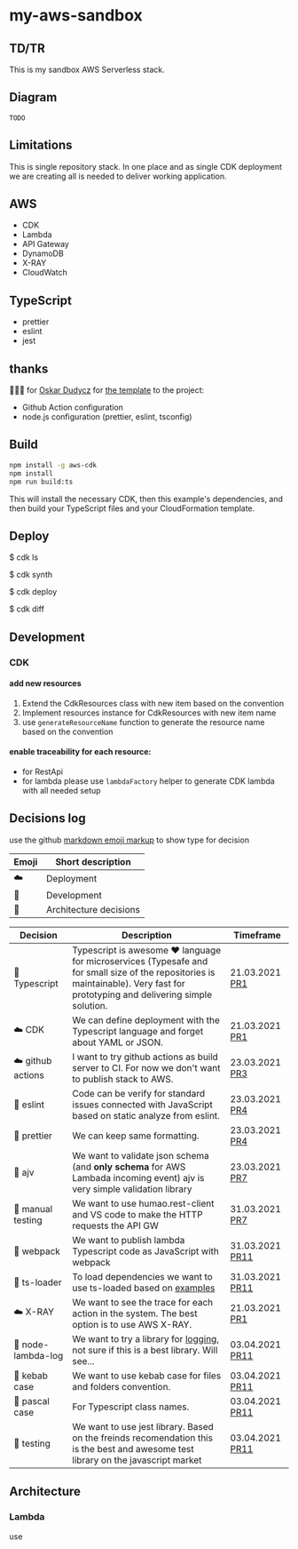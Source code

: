 # my-aws-sandbox

## TD/TR

This is my sandbox AWS Serverless stack.

## Diagram

`TODO`

## Limitations

This is single repository stack. In one place and as single CDK deployment we are creating all is needed to deliver working application.

## AWS

-   CDK
-   Lambda
-   API Gateway
-   DynamoDB
-   X-RAY
-   CloudWatch

## TypeScript

-   prettier
-   eslint
-   jest

## thanks

🍺🍺🍺 for [Oskar Dudycz](https://github.com/oskardudycz) for [the template](https://github.com/oskardudycz/EventSourcing.NodeJS) to the project:

-   Github Action configuration
-   node.js configuration (prettier, eslint, tsconfig)

## Build

```bash
npm install -g aws-cdk
npm install
npm run build:ts
```

This will install the necessary CDK, then this example's dependencies, and then build your TypeScript files and your CloudFormation template.

## Deploy

$ cdk ls
<list all stacks in this program>

$ cdk synth
<generates and outputs cloudformation template>

$ cdk deploy
<deploys stack to your account>

$ cdk diff
<shows diff against deployed stack>

## Development

### CDK

#### add new resources

1. Extend the CdkResources class with new item based on the convention
1. Implement resources instance for CdkResources with new item name
1. use `generateResourceName` function to generate the resource name based on the convention

#### enable traceability for each resource:

-   for RestApi
-   for lambda please use `lambdaFactory` helper to generate CDK lambda with all needed setup

## Decisions log

use the github [markdown emoji markup](https://gist.github.com/rxaviers/7360908) to show type for decision

| Emoji    | Short description      |
| -------- | ---------------------- |
| :cloud:  | Deployment             |
| :gift:   | Development            |
| :hammer: | Architecture decisions |

| Decision                 | Description                                                                                                                                                                           | Timeframe                                                         |
| ------------------------ | ------------------------------------------------------------------------------------------------------------------------------------------------------------------------------------- | ----------------------------------------------------------------- |
| :hammer: Typescript      | Typescript is awesome :heart: language for microservices (Typesafe and for small size of the repositories is maintainable). Very fast for prototyping and delivering simple solution. | 21.03.2021 [PR1](https://github.com/mjendza/aws-sandbox/pull/1)   |
| :cloud: CDK              | We can define deployment with the Typescript language and forget about YAML or JSON.                                                                                                  | 21.03.2021 [PR1](https://github.com/mjendza/aws-sandbox/pull/1)   |
| :cloud: github actions   | I want to try github actions as build server to CI. For now we don't want to publish stack to AWS.                                                                                    | 23.03.2021 [PR3](https://github.com/mjendza/aws-sandbox/pull/3)   |
| :gift: eslint            | Code can be verify for standard issues connected with JavaScript based on static analyze from eslint.                                                                                 | 23.03.2021 [PR4](https://github.com/mjendza/aws-sandbox/pull/4)   |
| :gift: prettier          | We can keep same formatting.                                                                                                                                                          | 23.03.2021 [PR4](https://github.com/mjendza/aws-sandbox/pull/4)   |
| :hammer: ajv             | We want to validate json schema (and **only schema** for AWS Lambada incoming event) ajv is very simple validation library                                                            | 23.03.2021 [PR7](https://github.com/mjendza/aws-sandbox/pull/7)   |
| :man: manual testing     | We want to use humao.rest-client and VS code to make the HTTP requests the API GW                                                                                                     | 31.03.2021 [PR7](https://github.com/mjendza/aws-sandbox/pull/7)   |
| :gift: webpack           | We want to publish lambda Typescript code as JavaScript with webpack                                                                                                                  | 31.03.2021 [PR11](https://github.com/mjendza/aws-sandbox/pull/11) |
| :gift: ts-loader         | To load dependencies we want to use ts-loaded based on [examples](https://github.com/TypeStrong/ts-loader/tree/main/examples)                                                         | 31.03.2021 [PR11](https://github.com/mjendza/aws-sandbox/pull/11) |
| :cloud: X-RAY            | We want to see the trace for each action in the system. The best option is to use AWS X-RAY.                                                                                          | 21.03.2021 [PR1](https://github.com/mjendza/aws-sandbox/pull/1)   |
| :hammer: node-lambda-log | We want to try a library for [logging](https://github.com/KyleRoss/node-lambda-log), not sure if this is a best library. Will see...                                                  | 03.04.2021 [PR11](https://github.com/mjendza/aws-sandbox/pull/11) |
| :hammer: kebab case      | We want to use kebab case for files and folders convention.                                                                                                                           | 03.04.2021 [PR11](https://github.com/mjendza/aws-sandbox/pull/11) |
| :hammer: pascal case     | For Typescript class names.                                                                                                                                                           | 03.04.2021 [PR11](https://github.com/mjendza/aws-sandbox/pull/11) |
| :hammer: testing         | We want to use jest library. Based on the freinds recomendation this is the best and awesome test library on the javascript market                                                    | 03.04.2021 [PR11](https://github.com/mjendza/aws-sandbox/pull/11) |

## Architecture

### Lambda

use
